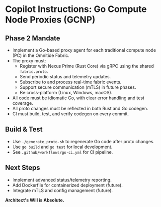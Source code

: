 # Copilot Instructions: Go Compute Node Proxies (GCNP)

## Phase 2 Mandate

- Implement a Go-based proxy agent for each traditional compute node (PC) in the Omnitide Fabric.
- The proxy must:
  - Register with Nexus Prime (Rust Core) via gRPC using the shared `fabric.proto`.
  - Send periodic status and telemetry updates.
  - Subscribe to and process real-time fabric events.
  - Support secure communication (mTLS) in future phases.
  - Be cross-platform (Linux, Windows, macOS).
- All code must be idiomatic Go, with clear error handling and test coverage.
- All proto changes must be reflected in both Rust and Go codegen.
- CI must build, test, and verify codegen on every commit.

## Build & Test
- Use `./generate_proto.sh` to regenerate Go code after proto changes.
- Use `go build` and `go test` for local development.
- See `.github/workflows/go-ci.yml` for CI pipeline.

## Next Steps
- Implement advanced status/telemetry reporting.
- Add Dockerfile for containerized deployment (future).
- Integrate mTLS and config management (future).

**Architect's Will is Absolute.**
